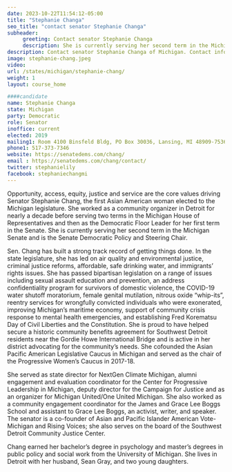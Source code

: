 ```yaml
---
date: 2023-10-22T11:54:12-05:00
title: "Stephanie Changa"
seo_title: "contact senator Stephanie Changa"
subheader:
     greeting: Contact senator Stephanie Changa
     description: She is currently serving her second term in the Michigan Senate and is the Senate Democratic Policy and Steering Chair.
description: Contact senator Stephanie Changa of Michigan. Contact information for Stephanie Changa includes email address, phone number, and mailing address.
image: stephanie-chang.jpeg
video:
url: /states/michigan/stephanie-chang/
weight: 1
layout: course_home

####candidate
name: Stephanie Changa
state: Michigan
party: Democratic
role: Senator
inoffice: current
elected: 2019
mailing1: Room 4100 Binsfeld Bldg, PO Box 30036, Lansing, MI 48909-7536
phone1:	517-373-7346
website: https://senatedems.com/chang/
email : https://senatedems.com/chang/contact/
twitter: stephanielily
facebook: stephaniechangmi
---
```


Opportunity, access, equity, justice and service are the core values driving Senator Stephanie Chang, the first Asian American woman elected to the Michigan legislature. She worked as a community organizer in Detroit for nearly a decade before serving two terms in the Michigan House of Representatives and then as the Democratic Floor Leader for her first term in the Senate. She is currently serving her second term in the Michigan Senate and is the Senate Democratic Policy and Steering Chair.

Sen. Chang has built a strong track record of getting things done. In the state legislature, she has led on air quality and environmental justice, criminal justice reforms, affordable, safe drinking water, and immigrants’ rights issues. She has passed bipartisan legislation on a range of issues including sexual assault education and prevention, an address confidentiality program for survivors of domestic violence, the COVID-19 water shutoff moratorium, female genital mutilation, nitrous oxide “whip-its”, reentry services for wrongfully convicted individuals who were exonerated, improving Michigan’s maritime economy, support of community crisis response to mental health emergencies, and establishing Fred Korematsu Day of Civil Liberties and the Constitution. She is proud to have helped secure a historic community benefits agreement for Southwest Detroit residents near the Gordie Howe International Bridge and is active in her district advocating for the community’s needs. She cofounded the Asian Pacific American Legislative Caucus in Michigan and served as the chair of the Progressive Women’s Caucus in 2017-18.

She served as state director for NextGen Climate Michigan, alumni engagement and evaluation coordinator for the Center for Progressive Leadership in Michigan, deputy director for the Campaign for Justice and as an organizer for Michigan United/One United Michigan. She also worked as a community engagement coordinator for the James and Grace Lee Boggs School and assistant to Grace Lee Boggs, an activist, writer, and speaker. The senator is a co-founder of Asian and Pacific Islander American Vote-Michigan and Rising Voices; she also serves on the board of the Southwest Detroit Community Justice Center.

Chang earned her bachelor’s degree in psychology and master’s degrees in public policy and social work from the University of Michigan. She lives in Detroit with her husband, Sean Gray, and two young daughters.
